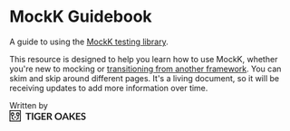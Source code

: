 # MockK Guidebook

A guide to using the [MockK testing library](https://mockk.io/).

This resource is designed to help you learn how to use MockK, whether you're new to mocking or [transitioning from another framework](./docs/mockito-migrate/README.md). You can skim and skip around different pages. It's a living document, so it will be receiving updates to add more information over time.

Written by <br><a style="color:inherit" href="https://tigeroakes.com"><svg width="135" height="20" viewBox="0 0 88 13" xmlns="http://www.w3.org/2000/svg" fill="currentColor" stroke="currentColor">
  <g transform="translate(.5 .5)">
    <title>Tiger Oakes</title>
    <path d="M0 0h12v12H0z" fill="none"/>
    <circle cx="3" cy="4" r="1.5" fill="none"/>
    <circle cx="9" cy="4" r="1.5" fill="none"/>
    <path d="M2.5 5.5V9L5 10.5m4.5-4.9V9L7 10.5" fill="none"/>
    <path d="M6 8.6L7.5 7h-3L6 8.6z" stroke="none"/>
    <path d="M86.6 3.97a.53.53 0 01-.15.17.32.32 0 01-.2.05.5.5 0 01-.26-.08l-.33-.2a2.7 2.7 0 00-.44-.2 1.9 1.9 0 00-.6-.08c-.22 0-.4.03-.56.08-.16.05-.3.12-.4.2-.1.1-.18.2-.23.33-.06.13-.08.27-.08.42 0 .2.05.35.16.47.1.13.25.24.42.33.18.1.38.17.6.24l.7.23c.23.08.46.17.7.28.22.1.42.24.6.4.18.17.32.37.42.6.1.24.16.53.16.87 0 .36-.06.7-.18 1.03a2.4 2.4 0 01-1.44 1.4 3.88 3.88 0 01-3.88-.86l.45-.73c.04-.05.08-.1.14-.13a.37.37 0 01.2-.06c.1 0 .2.04.3.12.1.08.24.16.4.26.15.1.32.17.52.25.2.08.44.12.73.12.43 0 .76-.1 1-.3.23-.2.35-.5.35-.88a.82.82 0 00-.16-.52 1.3 1.3 0 00-.42-.34c-.18-.1-.38-.17-.6-.24l-.7-.2a5.9 5.9 0 01-.68-.28 1.87 1.87 0 01-1.03-1.04 2.42 2.42 0 01.54-2.55c.22-.22.5-.4.83-.52a3.8 3.8 0 012.46.03 3 3 0 011.04.63l-.38.7zM35.07 6.55v3.3c-.4.3-.85.52-1.32.66-.47.14-.97.2-1.5.2-.66 0-1.27-.1-1.8-.3a3.77 3.77 0 01-2.26-2.18 4.4 4.4 0 01-.3-1.67c0-.6.1-1.17.3-1.68a3.8 3.8 0 012.17-2.18 5.17 5.17 0 013.48 0 3.44 3.44 0 011.23.76l-.43.7a.4.4 0 01-.27.2c-.1 0-.22 0-.35-.08l-.37-.22a3.33 3.33 0 00-1.58-.37c-.4 0-.77.08-1.1.2-.32.14-.6.33-.83.58-.23.25-.4.55-.53.9-.12.36-.18.75-.18 1.2 0 .46.06.88.2 1.24a2.4 2.4 0 001.44 1.5c.33.14.7.2 1.13.2a3.1 3.1 0 001.5-.35V7.68h-1a.3.3 0 01-.23-.08.27.27 0 01-.08-.2v-.85h2.7zm24.75 0c0 .6-.1 1.16-.3 1.66a3.88 3.88 0 01-2.13 2.2c-.5.2-1.07.3-1.68.3-.62 0-1.18-.1-1.7-.3a3.83 3.83 0 01-2.14-2.2c-.2-.5-.3-1.06-.3-1.65 0-.6.1-1.15.3-1.66a3.9 3.9 0 012.14-2.2c.5-.2 1.07-.3 1.7-.3a4.57 4.57 0 012.16.55 3.72 3.72 0 011.44 1.47 4.8 4.8 0 01.52 2.14zM24.42 3.74h-2.45v6.9h-1.52v-6.9H18V2.5h6.42v1.24zm2.36 6.9h-1.52V2.48h1.52v8.13zm54.37-6.94h-3.62v2.26h2.85v1.16h-2.84v2.3h3.6v1.2h-5.12V2.5h5.13v1.2zm-39.7 0h-3.62v2.26h2.85v1.16h-2.85v2.3h3.62v1.2H36.3V2.5h5.13v1.2zm2.62 6.93h-1.5V2.5h2.48c.55 0 1 .06 1.42.17.4.12.72.28.97.48.26.2.44.46.56.74.12.3.18.6.18.95a2.24 2.24 0 01-1.03 1.96 2.8 2.8 0 01-.76.36 1.5 1.5 0 01.5.47l2.03 3h-1.37c-.26 0-.44-.1-.56-.3l-1.7-2.6a.6.6 0 00-.2-.2.74.74 0 00-.34-.06h-.65v3.17zm25.97 0h-1.5V2.5h1.5v3.4h.36c.14 0 .26-0 .35-.05a.6.6 0 00.24-.2l2.25-2.84c.1-.12.2-.2.3-.25.1-.05.23-.07.38-.07h1.3L72.5 5.87c-.16.2-.33.35-.5.44.12.04.23.1.33.2.1.08.2.18.3.32l2.82 3.8H74.1a.83.83 0 01-.4-.07.63.63 0 01-.23-.22l-2.3-3a.6.6 0 00-.24-.22c-.1-.04-.23-.06-.4-.06h-.48v3.57zm-2.13 0h-1.17a.5.5 0 01-.32-.1.6.6 0 01-.2-.24l-.6-1.66h-3.37l-.6 1.66a.54.54 0 01-.17.24c-.1.07-.2.1-.33.1h-1.18l3.2-8.13h1.55l3.2 8.13zm-9.62-4.06c0-.45-.06-.85-.18-1.2-.12-.36-.3-.66-.52-.9a2.2 2.2 0 00-.8-.57c-.32-.14-.68-.2-1.07-.2-.4 0-.76.06-1.08.2-.3.13-.58.32-.8.56-.23.25-.4.55-.52.9-.12.36-.18.76-.18 1.2 0 .45.06.85.18 1.2a2.24 2.24 0 001.32 1.47c.32.13.68.2 1.08.2s.75-.07 1.07-.2c.3-.13.58-.32.8-.56.23-.25.4-.55.52-.9.12-.36.18-.76.18-1.2zm6.95 1l-1-2.7a6.14 6.14 0 01-.3-.96 10.83 10.83 0 01-.3.97l-1 2.7h2.6zm-20.2-3.9h-.97v2.7h.95c.28 0 .53-.04.74-.1.2-.08.4-.18.53-.3.13-.13.23-.28.3-.45.07-.17.1-.36.1-.57 0-.4-.13-.73-.4-.95-.28-.22-.7-.33-1.25-.33z" stroke="none"/>
  </g>
</svg>
</a>
